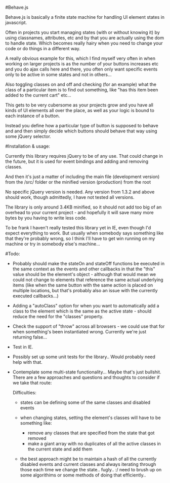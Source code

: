 #Behave.js

Behave.js is basically a finite state machine for handling UI element states
in javascript.

Often in projects you start managing states (with or without knowing it) by
using classnames, attributes, etc and by that you are actually using the
dom to handle state. Which becomes really hairy when you need to change your
code or do things in a different way.

A really obvious example for this, which I find myself very often in when
working on larger projects is as the number of your buttons increases etc and
you do ajax calls here and there, you often only want specific events only to
be active in some states and not in others...

Also toggling classes on and off and checking (for an example) what the class
of a particular item is to find out something, like "has this item been added
to the current cart" etc...

This gets to be very cubersome as your projects grow and you have all kinds
of UI elements all over the place, as well as your logic is bound to each
instance of a button.

Instead you define how a particular type of button is supposed to behave and
and then simply decide which buttons should behave that way using some
jQuery selector.

#Installation & usage:

Currently this library requires jQuery to be of any use. That could change
in the future, but it is used for event bindings and adding and removing
classes.

And then it's just a matter of including the main file (development version)
from the /src/ folder or the minified version (production) from the root

No specific jQuery version is needed. Any version from 1.3.2 and above should
work, though admittedly, I have not tested all versions.

The library is only around 3.4KB minified, so it should not add too big of an
overhead to your current project - and hopefully it will save many more
bytes by you having to write less code.

To be frank I haven't really tested this library yet in IE, even though I'd
expect everything to work. But usually when somebody says something like that
they're probably wrong, so I think I'll have to get win running on my machine
or try in somebody else's machine...

#Todo:
  - Probably should make the stateOn and stateOff functions be executed in the
    same context as the events and other callbacks in that the "this" value
    should be the element's object - although that would mean we could not
    change to elements that reference the same actual underlying items (like
    when the same button with the same action is placed on multiple locations,
    but that's probably also an issue with the currently executed
    callbacks...)
  - Adding a "autoClass" option for when you want to automatically add a class
    to the element which is the same as the active state - should reduce the
    need for the "classes" property.
  - Check the support of "throw" across all browsers - we could use that for
    when something's been instantiated wrong. Currently we're just returning
    false...
  - Test in IE.
  - Possibly set up some unit tests for the library.. Would probably need help
    with that.
  - Contemplate some multi-state functionality... Maybe that's just bullshit.
    There are a few approaches and questions and thoughts to consider if we
    take that route:

    Difficulties:
      - states can be defining some of the same classes and disabled
        events
      - when changing states, setting the element's classes will have
        to be something like:
        * remove any classes that are specified from the state that
          got removed
        * make a giant array with no duplicates of all the active
          classes in the current state and add them

      - the best approach might be to maintain a hash of all the
        currently disabled events and current classes and always
        iterating through those each time we change the state..
        fugly.. :/
        need to brush up on some algorithims or some methods of
        doing that efficiently..

